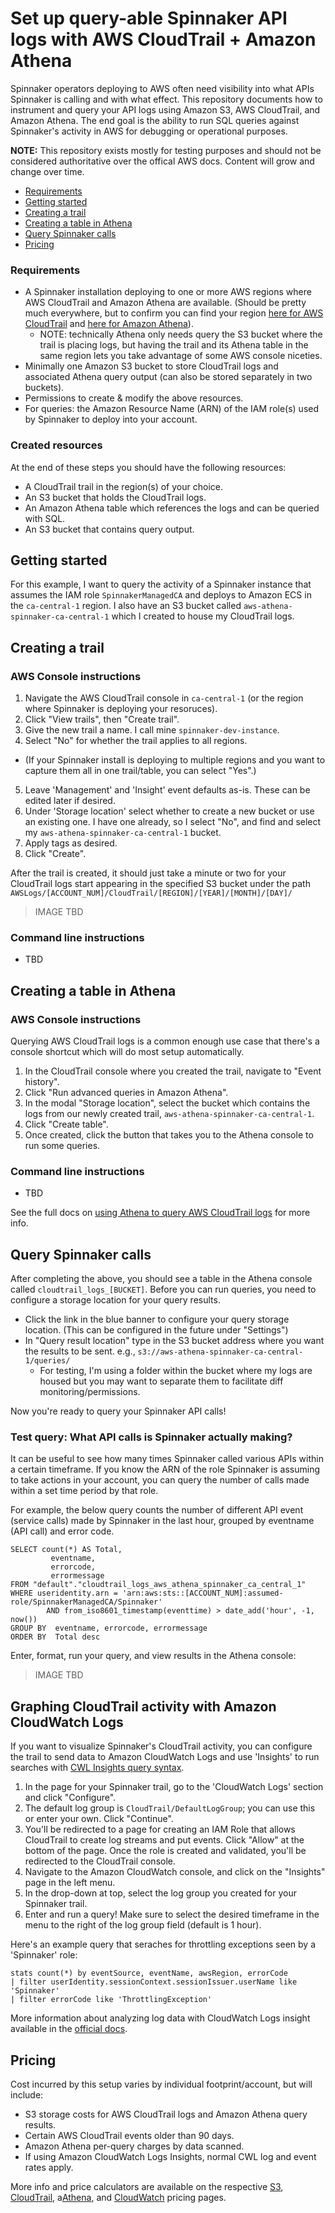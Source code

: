 # Set up query-able Spinnaker API logs with AWS CloudTrail + Amazon Athena

Spinnaker operators deploying to AWS often need visibility into what APIs Spinnaker is calling and with what effect. This repository documents how to instrument and query your API logs using Amazon S3, AWS CloudTrail, and Amazon Athena. The end goal is the ability to run SQL queries against Spinnaker's activity in AWS for debugging or operational purposes.

**NOTE:** This repository exists mostly for testing purposes and should not be considered authoritative over the offical AWS docs. Content will grow and change over time.

<!-- toc -->

- [Requirements](#Requirements)
- [Getting started](#getting-started)
- [Creating a trail](#creating-a-trail)
- [Creating a table in Athena](#creating-a-table-in-athena)
- [Query Spinnaker calls](#query-spinnaker-calls)
- [Pricing](#pricing)

<!-- tocstop -->

### Requirements
* A Spinnaker installation deploying to one or more AWS regions where AWS CloudTrail and Amazon Athena are available. (Should be pretty much everywhere, but to confirm you can find your region [here for AWS CloudTrail](https://docs.aws.amazon.com/awscloudtrail/latest/userguide/cloudtrail-supported-regions.html) and [here for Amazon Athena](https://docs.aws.amazon.com/es_en/general/latest/gr/athena.html)).
  * NOTE: technically Athena only needs query the S3 bucket where the trail is placing logs, but having the trail and its Athena table in the same region lets you take advantage of some AWS console niceties.
* Minimally one Amazon S3 bucket to store CloudTrail logs and associated Athena query output (can also be stored separately in two buckets).
* Permissions to create & modify the above resources. 
* For queries: the Amazon Resource Name (ARN) of the IAM role(s) used by Spinnaker to deploy into your account.

### Created resources
At the end of these steps you should have the following resources:
* A CloudTrail trail in the region(s) of your choice. 
* An S3 bucket that holds the CloudTrail logs.
* An Amazon Athena table which references the logs and can be queried with SQL.
* An S3 bucket that contains query output. 


## Getting started

For this example, I want to query the activity of a Spinnaker instance that assumes the IAM role `SpinnakerManagedCA` and deploys to Amazon ECS in the `ca-central-1` region. I also have an S3 bucket called `aws-athena-spinnaker-ca-central-1` which I created to house my CloudTrail logs.

## Creating a trail

### AWS Console instructions
1. Navigate the AWS CloudTrail console in `ca-central-1` (or the region where Spinnaker is deploying your resoruces).
2. Click "View trails", then "Create trail".
3. Give the new trail a name. I call mine `spinnaker-dev-instance`.
4. Select "No" for whether the trail applies to all regions. 
  * (If your Spinnaker install is deploying to multiple regions and you want to capture them all in one trail/table, you can select "Yes".)
5. Leave 'Management' and 'Insight' event defaults as-is. These can be edited later if desired.
6. Under 'Storage location' select whether to create a new bucket or use an existing one. I have one already, so I select "No", and find and select my `aws-athena-spinnaker-ca-central-1` bucket.
7. Apply tags as desired.
8. Click "Create".

After the trail is created, it should just take a minute or two for your CloudTrail logs start appearing in the specified S3 bucket under the path `AWSLogs/[ACCOUNT_NUM]/CloudTrail/[REGION]/[YEAR]/[MONTH]/[DAY]/`

> IMAGE TBD

### Command line instructions
* TBD

## Creating a table in Athena

### AWS Console instructions
Querying AWS CloudTrail logs is a common enough use case that there's a console shortcut which will do most setup automatically.

1. In the CloudTrail console where you created the trail, navigate to "Event history".
2. Click "Run advanced queries in Amazon Athena".
3. In the modal "Storage location", select the bucket which contains the logs from our newly created trail, `aws-athena-spinnaker-ca-central-1`. 
4. Click "Create table".
5. Once created, click the button that takes you to the Athena console to run some queries.

### Command line instructions
* TBD


See the full docs on [using Athena to query AWS CloudTrail logs](https://docs.aws.amazon.com/athena/latest/ug/cloudtrail-logs.html) for more info.


## Query Spinnaker calls

After completing the above, you should see a table in the Athena console called `cloudtrail_logs_[BUCKET]`. Before you can run queries, you need to configure a storage location for your query results.

* Click the link in the blue banner to configure your query storage location. (This can be configured in the future under "Settings")
* In "Query result location" type in the S3 bucket address where you want the results to be sent. e.g., `s3://aws-athena-spinnaker-ca-central-1/queries/`
  * For testing, I'm using a folder within the bucket where my logs are housed but you may want to separate them to facilitate diff monitoring/permissions.

Now you're ready to query your Spinnaker API calls!

### Test query: What API calls is Spinnaker actually making?

It can be useful to see how many times Spinnaker called various APIs within a certain timeframe. If you know the ARN of the role Spinnaker is assuming to take actions in your account, you can query the number of calls made within a set time period by that role.

For example, the below query counts the number of different API event (service calls) made by Spinnaker in the last hour, grouped by eventname (API call) and error code.

```
SELECT count(*) AS Total,
         eventname,
         errorcode,
         errormessage
FROM "default"."cloudtrail_logs_aws_athena_spinnaker_ca_central_1"
WHERE useridentity.arn = 'arn:aws:sts::[ACCOUNT_NUM]:assumed-role/SpinnakerManagedCA/Spinnaker'
        AND from_iso8601_timestamp(eventtime) > date_add('hour', -1, now())
GROUP BY  eventname, errorcode, errormessage
ORDER BY  Total desc
```

Enter, format, run your query, and view results in the Athena console:

> IMAGE TBD


## Graphing CloudTrail activity with Amazon CloudWatch Logs

If you want to visualize Spinnaker's CloudTrail activity, you can configure the trail to send data to Amazon CloudWatch Logs and use 'Insights' to run searches with [CWL Insights query syntax](https://docs.aws.amazon.com/AmazonCloudWatch/latest/logs/CWL_QuerySyntax.html).

1. In the page for your Spinnaker trail, go to the 'CloudWatch Logs' section and click "Configure".
2. The default log group is `CloudTrail/DefaultLogGroup`; you can use this or enter your own. Click "Continue".
3. You'll be redirected to a page for creating an IAM Role that allows CloudTrail to create log streams and put events. Click "Allow" at the bottom of the page. Once the role is created and validated, you'll be redirected to the CloudTrail console.
4. Navigate to the Amazon CloudWatch console, and click on the "Insights" page in the left menu.
5. In the drop-down at top, select the log group you created for your Spinnaker trail.
6. Enter and run a query! Make sure to select the desired timeframe in the menu to the right of the log group field (default is 1 hour).

Here's an example query that seraches for throttling exceptions seen by a 'Spinnaker' role:
```
stats count(*) by eventSource, eventName, awsRegion, errorCode
| filter userIdentity.sessionContext.sessionIssuer.userName like 'Spinnaker'
| filter errorCode like 'ThrottlingException'
```

More information about analyzing log data with CloudWatch Logs insight available in the [official docs](https://docs.aws.amazon.com/AmazonCloudWatch/latest/logs/AnalyzingLogData.html).


## Pricing

Cost incurred by this setup varies by individual footprint/account, but will include:

* S3 storage costs for AWS CloudTrail logs and Amazon Athena query results.
* Certain AWS CloudTrail events older than 90 days.
* Amazon Athena per-query charges by data scanned. 
* If using Amazon CloudWatch Logs Insights, normal CWL log and event rates apply.

More info and price calculators are available on the respective [S3](https://aws.amazon.com/s3/pricing/), [CloudTrail](https://aws.amazon.com/cloudtrail/pricing/), a[Athena](https://aws.amazon.com/athena/pricing/), and [CloudWatch](https://aws.amazon.com/cloudwatch/pricing/) pricing pages.